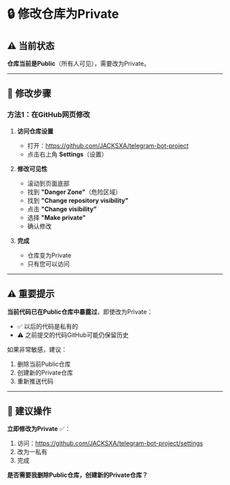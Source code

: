 # 🔒 修改仓库为Private

## ⚠️ 当前状态

**仓库当前是Public**（所有人可见），需要改为Private。

---

## 📝 修改步骤

### 方法1：在GitHub网页修改

1. **访问仓库设置**
   - 打开：https://github.com/JACKSXA/telegram-bot-project
   - 点击右上角 **Settings**（设置）

2. **修改可见性**
   - 滚动到页面底部
   - 找到 **"Danger Zone"**（危险区域）
   - 找到 **"Change repository visibility"**
   - 点击 **"Change visibility"**
   - 选择 **"Make private"**
   - 确认修改

3. **完成**
   - 仓库变为Private
   - 只有您可以访问

---

## ⚠️ 重要提示

**当前代码已在Public仓库中暴露过**，即使改为Private：
- ✅ 以后的代码是私有的
- ⚠️ 之前提交的代码GitHub可能仍保留历史

如果非常敏感，建议：
1. 删除当前Public仓库
2. 创建新的Private仓库
3. 重新推送代码

---

## 🎯 建议操作

**立即修改为Private** ✅：
1. 访问：https://github.com/JACKSXA/telegram-bot-project/settings
2. 改为一私有
3. 完成

**是否需要我删除Public仓库，创建新的Private仓库？**

